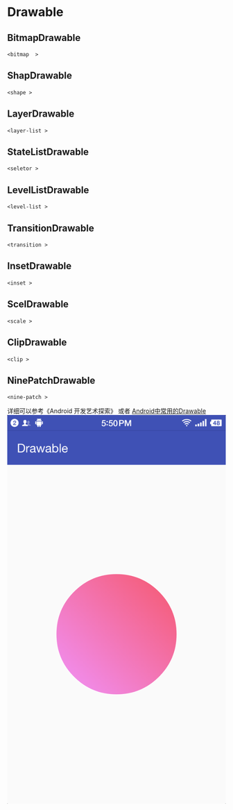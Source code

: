 # Drawable
## BitmapDrawable 
    <bitmap  >
## ShapDrawable
    <shape >
## LayerDrawable
    <layer-list >
## StateListDrawable
    <seletor >
## LevelListDrawable
    <level-list >
## TransitionDrawable
    <transition >
## InsetDrawable
    <inset >
## ScelDrawable
    <scale >
## ClipDrawable
    <clip >
## NinePatchDrawable
    <nine-patch >



详细可以参考《Android 开发艺术探索》
或者
[Android中常用的Drawable](http://www.jianshu.com/p/fd358b03b64c)
![shape](https://github.com/shun1249844726/Drawable/blob/master/device-2017-04-06-175022.png)